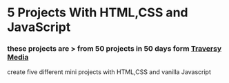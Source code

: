 # 5 Projects With HTML,CSS and JavaScript
### these projects are > from 50 projects in 50 days form [Traversy Media](https://www.youtube.com/watch?v=JkeyKeK3V24)

create five different mini projects with HTML,CSS and vanilla Javascript
